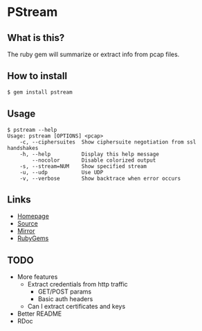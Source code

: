 # PStream

## What is this?

The ruby gem will summarize or extract info from pcap files.

## How to install

```bash
$ gem install pstream
```

## Usage

```
$ pstream --help
Usage: pstream [OPTIONS] <pcap>
    -c, --ciphersuites  Show ciphersuite negotiation from ssl handshakes
    -h, --help          Display this help message
        --nocolor       Disable colorized output
    -s, --stream=NUM    Show specified stream
    -u, --udp           Use UDP
    -v, --verbose       Show backtrace when error occurs
```

## Links

- [Homepage](https://mjwhitta.github.io/pstream)
- [Source](https://gitlab.com/mjwhitta/pstream)
- [Mirror](https://github.com/mjwhitta/pstream)
- [RubyGems](https://rubygems.org/gems/pstream)

## TODO

- More features
    - Extract credentials from http traffic
        - GET/POST params
        - Basic auth headers
    - Can I extract certificates and keys
- Better README
- RDoc
